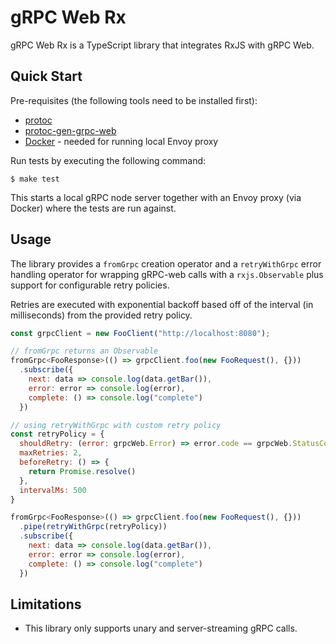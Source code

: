 # gRPC Web Rx

gRPC Web Rx is a TypeScript library that integrates RxJS with gRPC Web.

## Quick Start

Pre-requisites (the following tools need to be installed first):

- [protoc](https://github.com/protocolbuffers/protobuf/releases)
- [protoc-gen-grpc-web](https://github.com/grpc/grpc-web/releases)
- [Docker](https://docs.docker.com/get-docker/) - needed for running local Envoy proxy

Run tests by executing the following command:

`$ make test`

This starts a local gRPC node server together with an Envoy proxy (via Docker) where the tests are run against.

## Usage

The library provides a `fromGrpc` creation operator and a `retryWithGrpc` error handling operator for wrapping
gRPC-web calls with a `rxjs.Observable` plus support for configurable retry policies.

Retries are executed with exponential backoff based off of the interval (in milliseconds) from the provided
retry policy.

```javascript
const grpcClient = new FooClient("http://localhost:8080");

// fromGrpc returns an Observable
fromGrpc<FooResponse>(() => grpcClient.foo(new FooRequest(), {}))
  .subscribe({
    next: data => console.log(data.getBar()),
    error: error => console.log(error),
    complete: () => console.log("complete")
  })

// using retryWithGrpc with custom retry policy
const retryPolicy = {
  shouldRetry: (error: grpcWeb.Error) => error.code == grpcWeb.StatusCode.PERMISSION_DENIED,
  maxRetries: 2,
  beforeRetry: () => {
    return Promise.resolve()
  },
  intervalMs: 500
}

fromGrpc<FooResponse>(() => grpcClient.foo(new FooRequest(), {}))
  .pipe(retryWithGrpc(retryPolicy))
  .subscribe({
    next: data => console.log(data.getBar()),
    error: error => console.log(error),
    complete: () => console.log("complete")
  })
```

## Limitations

- This library only supports unary and server-streaming gRPC calls.
